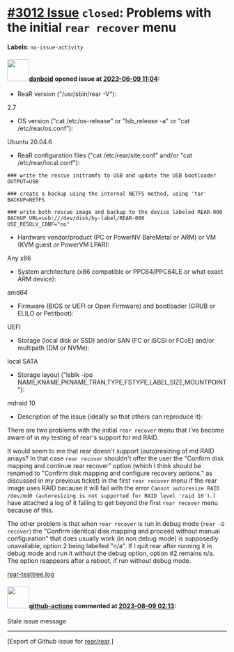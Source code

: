 [\#3012 Issue](https://github.com/rear/rear/issues/3012) `closed`: Problems with the initial `rear recover` menu
================================================================================================================

**Labels**: `no-issue-activity`

#### <img src="https://avatars.githubusercontent.com/u/1429783?u=a0df565fd8514694c44d920a0e7bd5d81a16ccbc&v=4" width="50">[danboid](https://github.com/danboid) opened issue at [2023-06-09 11:04](https://github.com/rear/rear/issues/3012):

-   ReaR version ("/usr/sbin/rear -V"):

2.7

-   OS version ("cat /etc/os-release" or "lsb\_release -a" or "cat
    /etc/rear/os.conf"):

Ubuntu 20.04.6

-   ReaR configuration files ("cat /etc/rear/site.conf" and/or "cat
    /etc/rear/local.conf"):

<!-- -->

    ### write the rescue initramfs to USB and update the USB bootloader
    OUTPUT=USB

    ### create a backup using the internal NETFS method, using 'tar'
    BACKUP=NETFS

    ### write both rescue image and backup to the device labeled REAR-000
    BACKUP_URL=usb:///dev/disk/by-label/REAR-000
    USE_RESOLV_CONF="no"

-   Hardware vendor/product (PC or PowerNV BareMetal or ARM) or VM (KVM
    guest or PowerVM LPAR):

Any x86

-   System architecture (x86 compatible or PPC64/PPC64LE or what exact
    ARM device):

amd64

-   Firmware (BIOS or UEFI or Open Firmware) and bootloader (GRUB or
    ELILO or Petitboot):

UEFI

-   Storage (local disk or SSD) and/or SAN (FC or iSCSI or FCoE) and/or
    multipath (DM or NVMe):

local SATA

-   Storage layout ("lsblk -ipo
    NAME,KNAME,PKNAME,TRAN,TYPE,FSTYPE,LABEL,SIZE,MOUNTPOINT"):

mdraid 10

-   Description of the issue (ideally so that others can reproduce it):

There are two problems with the initial `rear recover` menu that I've
become aware of in my testing of rear's support for md RAID.

It would seem to me that rear doesn't support (auto)resizing of md RAID
arrays? In that case `rear recover` shouldn't offer the user the
"Confirm disk mapping and continue rear recover" option (which I think
should be renamed to "Confirm disk mapping and configure recovery
options." as discussed in my previous ticket) in the first
`rear recover` menu if the rear image uses RAID because it will fail
with the error
`Cannot autoresize RAID /dev/md0 (autoresizing is not supported for RAID level 'raid 10')`.
I have attached a log of it failing to get beyond the first
`rear recover` menu because of this.

The other problem is that when `rear recover` is run in debug mode
(`rear -D recover`) the "Confirm identical disk mapping and proceed
without manual configuration" that does usually work (in non debug mode)
is supposedly unavailable, option 2 being labelled "n/a". If I quit rear
after running it in debug mode and run it without the debug option,
option \#2 remains n/a. The option reappears after a reboot, if run
without debug mode.

[rear-testtree.log](https://github.com/rear/rear/files/11705595/rear-testtree.log)

#### <img src="https://avatars.githubusercontent.com/in/15368?v=4" width="50">[github-actions](https://github.com/apps/github-actions) commented at [2023-08-09 02:13](https://github.com/rear/rear/issues/3012#issuecomment-1670553865):

Stale issue message

------------------------------------------------------------------------

\[Export of Github issue for
[rear/rear](https://github.com/rear/rear).\]
